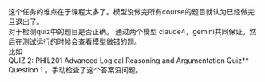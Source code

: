 这个任务的难点在于课程太多了。模型没做完所有course的题目就认为已经做完且退出了。  
对于检测quiz中的题目是否正确。 通过两个模型 claude4，gemini共同保证。然后在测试运行的时候会查看模型做错的题。  
比如  
QUIZ 2: PHIL201 Advanced Logical Reasoning and Argumentation Quiz**  
Question 1 ，手动检查了这个答案没问题。

